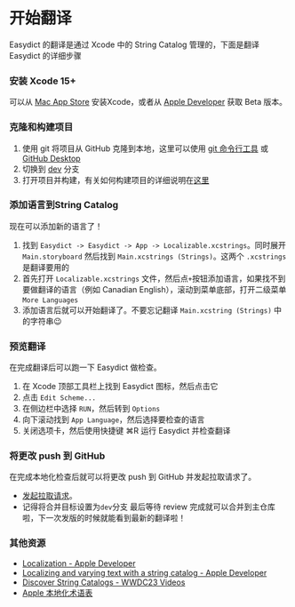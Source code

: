 # 开始翻译
Easydict 的翻译是通过 Xcode 中的 String Catalog 管理的，下面是翻译 Easydict 的详细步骤
### 安装 Xcode 15+
可以从 [Mac App Store](https://apps.apple.com/app/xcode/id497799835) 安装Xcode，或者从 [Apple Developer](https://developer.apple.com/xcode/resources/) 获取 Beta 版本。
### 克隆和构建项目
1. 使用 git 将项目从 GitHub 克隆到本地，这里可以使用 [git 命令行工具](https://docs.github.com/en/get-started/getting-started-with-git) 或 [GitHub Desktop](https://desktop.github.com) 
2. 切换到 [dev](https://github.com/tisfeng/Easydict/tree/dev) 分支
3. 打开项目并构建，有关如何构建项目的详细说明在[这里](/README.md#developer-build)
### 添加语言到String Catalog
现在可以添加新的语言了！
1. 找到 `Easydict -> Easydict -> App -> Localizable.xcstrings`。同时展开 `Main.storyboard` 然后找到 `Main.xcstrings (Strings)`。这两个 `.xcstrings` 是翻译要用的
2. 首先打开 `Localizable.xcstrings` 文件，然后点`+`按钮添加语言，如果找不到要做翻译的语言（例如 Canadian English），滚动到菜单底部，打开二级菜单 `More Languages`
3. 添加语言后就可以开始翻译了。不要忘记翻译 `Main.xcstring (Strings)` 中的字符串😉
### 预览翻译
在完成翻译后可以跑一下 Easydict 做检查。
1. 在 Xcode 顶部工具栏上找到 Easydict 图标，然后点击它
2. 点击 `Edit Scheme...`
3. 在侧边栏中选择 `RUN`，然后转到 `Options`
4. 向下滚动找到 `App Language`，然后选择要检查的语言
5. 关闭选项卡，然后使用快捷键 ⌘R 运行 Easydict 并检查翻译
### 将更改 push 到 GitHub
在完成本地化检查后就可以将更改 push 到 GitHub 并发起拉取请求了。
- [发起拉取请求](https://docs.github.com/zh/pull-requests)。
- 记得将合并目标设置为`dev`分支
最后等待 review 完成就可以合并到主仓库啦，下一次发版的时候就能看到最新的翻译啦！
### 其他资源
- [Localization - Apple Developer](https://developer.apple.com/documentation/Xcode/localization)
- [Localizing and varying text with a string catalog - Apple Developer](https://developer.apple.com/documentation/xcode/localizing-and-varying-text-with-a-string-catalog)
- [Discover String Catalogs - WWDC23 Videos](https://developer.apple.com/videos/play/wwdc2023/10155)
- [Apple 本地化术语表](https://applelocalization.com)